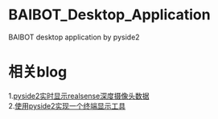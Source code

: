 # BAIBOT_Desktop_Application
BAIBOT desktop application by pyside2

# 相关blog
1.[pyside2实时显示realsense深度摄像头数据](https://blog.csdn.net/a2824256/article/details/106658713 "pyside2实时显示realsense深度摄像头数据")<br/>
2.[使用pyside2实现一个终端显示工具](https://blog.csdn.net/a2824256/article/details/106614327 "使用pyside2实现一个终端显示工具")
